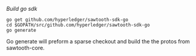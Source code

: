 *Build go sdk*
```
go get github.com/hyperledger/sawtooth-sdk-go
cd $GOPATH/src/github.com/hyperledger/sawtooth-sdk-go
go generate
```
Go generate will preform a sparse checkout and build the the protos from sawtooth-core.

